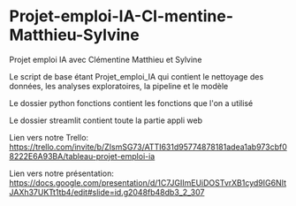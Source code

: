 # Projet-emploi-IA-Cl-mentine-Matthieu-Sylvine
Projet emploi IA avec Clémentine Matthieu et Sylvine 


Le script de base étant Projet_emploi_IA qui contient le nettoyage des données, les analyses exploratoires, la pipeline et le modèle


Le dossier python fonctions contient les fonctions que l'on a utilisé 

Le dossier streamlit contient toute la partie appli web

Lien vers notre Trello: https://trello.com/invite/b/ZIsmSG73/ATTI631d95774878181adea1ab973cbf08222E6A93BA/tableau-projet-emploi-ia

Lien vers notre présentation: https://docs.google.com/presentation/d/1C7JGIImEUiDOSTvrXB1cyd9IG6NItJAXh37UKTt1tb4/edit#slide=id.g2048fb48db3_2_307
